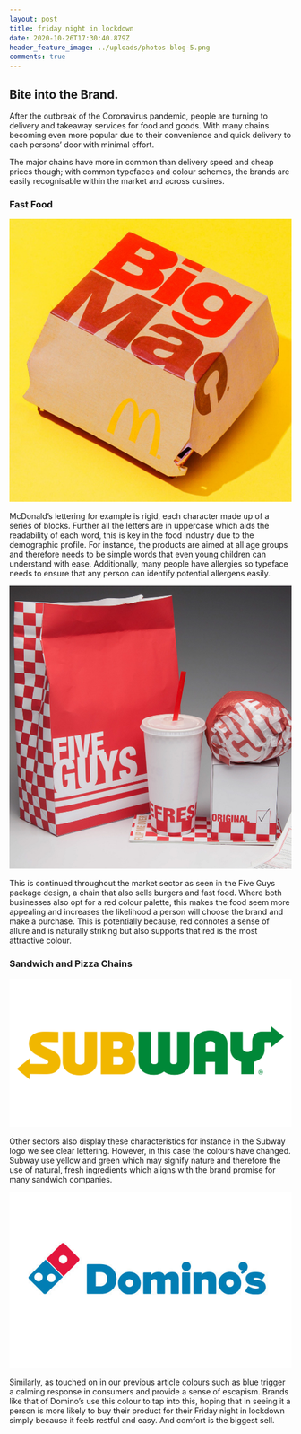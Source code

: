```yaml
---
layout: post
title: friday night in lockdown
date: 2020-10-26T17:30:40.879Z
header_feature_image: ../uploads/photos-blog-5.png
comments: true
---
```

## Bite into the Brand.

After the outbreak of the Coronavirus pandemic, people are turning to delivery and takeaway services for food and goods. With many chains becoming even more popular due to their convenience and quick delivery to each persons’ door with minimal effort. 

The major chains have more in common than delivery speed and cheap prices though; with common typefaces and colour schemes, the brands are easily recognisable within the market and across cuisines.

### Fast Food 

![Big Mac Image © McDonald's](../uploads/photos-blog-6.png "Big Mac Image © McDonald's")

McDonald’s lettering for example is rigid, each character made up of a series of blocks. Further all the letters are in uppercase which aids the readability of each word, this is key in the food industry due to the demographic profile. For instance, the products are aimed at all age groups and therefore needs to be simple words that even young children can understand with ease. Additionally, many people have allergies so typeface needs to ensure that any person can identify potential allergens easily. 

![Five Guys Meal © Five Guys ](../uploads/photos-blog-7.png "Five Guys Meal © Five Guys ")

This is continued throughout the market sector as seen in the Five Guys package design, a chain that also sells burgers and fast food. Where both businesses also opt for a red colour palette, this makes the food seem more appealing and increases the likelihood a person will choose the brand and make a purchase. This is potentially because, red connotes a sense of allure and is naturally striking but also supports that red is the most attractive colour.

### Sandwich and Pizza Chains 

![Subway Logo © Subway ](../uploads/subway-logo-new-1200x630.png "Subway Logo © Subway ")

Other sectors also display these characteristics for instance in the Subway logo we see clear lettering. However, in this case the colours have changed. Subway use yellow and green which may signify nature and therefore the use of natural, fresh ingredients which aligns with the brand promise for many sandwich companies.

![Domino's Logo © Domino's Pizza ](../uploads/dominos-logo4.jpg "Domino's Logo © Domino's Pizza ")

Similarly, as touched on in our previous article colours such as blue trigger a calming response in consumers and provide a sense of escapism. Brands like that of Domino’s use this colour to tap into this, hoping that in seeing it a person is more likely to buy their product for their Friday night in lockdown simply because it feels restful and easy. And comfort is the biggest sell.
